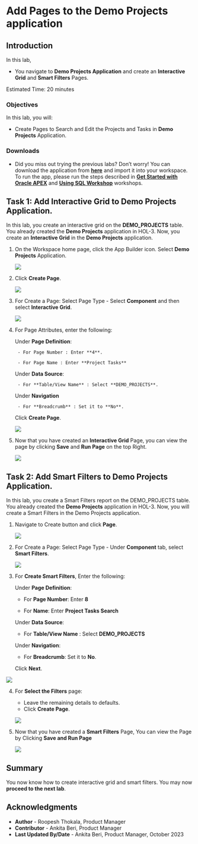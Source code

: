 # Add Pages to the Demo Projects application

## Introduction

In this lab,
  - You navigate to **Demo Projects Application** and create an **Interactive Grid** and **Smart Filters** Pages.

<!--
Customers will be able to:
- Review the items in the shopping cart
- Edit the quantity of the items
- Remove an item
- Clear the shopping cart
- Proceed to checkout

Estimated Time: 20 minutes

Watch the video below for a quick walk through of the lab.

[](youtube:Cvl9xMAqnm8)

-->
Estimated Time: 20 minutes


### Objectives
In this lab, you will:
- Create Pages to Search and Edit the Projects and Tasks in **Demo Projects** Application.

### Downloads

- Did you miss out trying the previous labs? Don’t worry! You can download the application from **[here](files/demo-projects-1.sql)** and import it into your workspace. To run the app, please run the steps described in **[Get Started with Oracle APEX](https://apexapps.oracle.com/pls/apex/r/dbpm/livelabs/run-workshop?p210_wid=3509)** and **[Using SQL Workshop](https://apexapps.oracle.com/pls/apex/r/dbpm/livelabs/run-workshop?p210_wid=3524)** workshops.

## Task 1: Add Interactive Grid to Demo Projects Application.
In this lab, you create an interactive grid on the **DEMO_PROJECTS** table. You already created the **Demo Projects** application in HOL-3. Now, you create an **Interactive Grid** in the **Demo Projects** application.

1. On the Workspace home page, click the App Builder icon. Select **Demo Projects** Application.

    ![](./images/select-demo-projects-app1.png " ")

2. Click **Create Page**.

    ![](./images/create-page11.png " ")

3. For Create a Page:
   Select Page Type - Select **Component** and then select **Interactive Grid**.

    ![](./images/create-ig-1.png " ")

4. For Page Attributes, enter the following:

   Under **Page Definition**:

        - For Page Number : Enter **4**.

        - For Page Name : Enter **Project Tasks**  

   Under **Data Source**:

        - For **Table/View Name** : Select **DEMO_PROJECTS**.

   Under **Navigation**

        - For **Breadcrumb** : Set it to **No**.

    Click **Create Page**.

    ![](./images/create-ig-2.png " ")

5. Now that you have created an **Interactive Grid** Page, you can view the page by clicking **Save** and **Run Page** on the top Right.

    ![](./images/view-interactive-grid11.png " ")

## Task 2: Add Smart Filters to Demo Projects Application.
In this lab, you create a Smart Filters report on the DEMO_PROJECTS table. You already created the **Demo Projects** application in HOL-3. Now, you will create a Smart Filters in the Demo Projects application.

1. Navigate to Create button and click **Page**.

    ![](./images/create-sf-page11.png " ")

2. For Create a Page:
   Select Page Type - Under **Component** tab, select **Smart Filters**.

    ![](./images/create-sf-page12.png " ")

3. For **Create Smart Filters**, Enter the following:

   Under **Page Definition**:

      - For **Page Number**: Enter **8**

      - For **Name**: Enter **Project Tasks Search**  

   Under **Data Source**:

      - For **Table/View Name** : Select **DEMO_PROJECTS**  

   Under **Navigation**:

      - For **Breadcrumb**: Set it to **No**.

   Click **Next**.

  ![](./images/create-sf-page13.png " ")

4. For **Select the Filters** page:
    - Leave the remaining details to defaults.
    - Click **Create Page**.

    ![](./images/create-sf-page14.png " ")

5. Now that you have created a **Smart Filters** Page, You can view the Page by Clicking **Save and Run Page**

    ![](./images/create-sf-page16.png " ")

## Summary

You now know how to create interactive grid and smart filters. You may now **proceed to the next lab**.

## Acknowledgments

- **Author** - Roopesh Thokala, Product Manager
- **Contributor** - Ankita Beri, Product Manager
- **Last Updated By/Date** - Ankita Beri, Product Manager, October 2023
